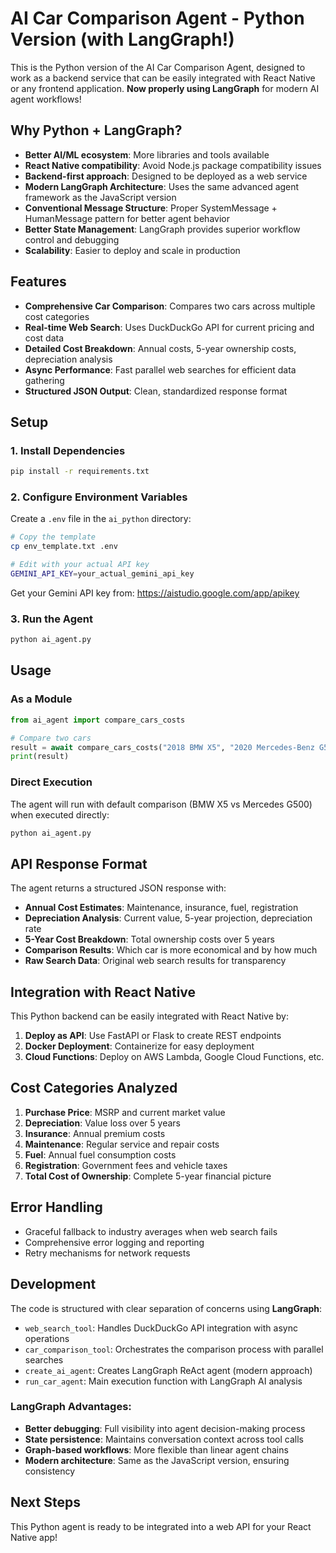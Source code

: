 # AI Car Comparison Agent - Python Version (with LangGraph!)

This is the Python version of the AI Car Comparison Agent, designed to work as a backend service that can be easily integrated with React Native or any frontend application. **Now properly using LangGraph** for modern AI agent workflows!

## Why Python + LangGraph?

- **Better AI/ML ecosystem**: More libraries and tools available
- **React Native compatibility**: Avoid Node.js package compatibility issues
- **Backend-first approach**: Designed to be deployed as a web service
- **Modern LangGraph Architecture**: Uses the same advanced agent framework as the JavaScript version
- **Conventional Message Structure**: Proper SystemMessage + HumanMessage pattern for better agent behavior
- **Better State Management**: LangGraph provides superior workflow control and debugging
- **Scalability**: Easier to deploy and scale in production

## Features

- **Comprehensive Car Comparison**: Compares two cars across multiple cost categories
- **Real-time Web Search**: Uses DuckDuckGo API for current pricing and cost data
- **Detailed Cost Breakdown**: Annual costs, 5-year ownership costs, depreciation analysis
- **Async Performance**: Fast parallel web searches for efficient data gathering
- **Structured JSON Output**: Clean, standardized response format

## Setup

### 1. Install Dependencies

```bash
pip install -r requirements.txt
```

### 2. Configure Environment Variables

Create a `.env` file in the `ai_python` directory:

```bash
# Copy the template
cp env_template.txt .env

# Edit with your actual API key
GEMINI_API_KEY=your_actual_gemini_api_key
```

Get your Gemini API key from: https://aistudio.google.com/app/apikey

### 3. Run the Agent

```bash
python ai_agent.py
```

## Usage

### As a Module

```python
from ai_agent import compare_cars_costs

# Compare two cars
result = await compare_cars_costs("2018 BMW X5", "2020 Mercedes-Benz G500")
print(result)
```

### Direct Execution

The agent will run with default comparison (BMW X5 vs Mercedes G500) when executed directly:

```bash
python ai_agent.py
```

## API Response Format

The agent returns a structured JSON response with:

- **Annual Cost Estimates**: Maintenance, insurance, fuel, registration
- **Depreciation Analysis**: Current value, 5-year projection, depreciation rate
- **5-Year Cost Breakdown**: Total ownership costs over 5 years
- **Comparison Results**: Which car is more economical and by how much
- **Raw Search Data**: Original web search results for transparency

## Integration with React Native

This Python backend can be easily integrated with React Native by:

1. **Deploy as API**: Use FastAPI or Flask to create REST endpoints
2. **Docker Deployment**: Containerize for easy deployment
3. **Cloud Functions**: Deploy on AWS Lambda, Google Cloud Functions, etc.

## Cost Categories Analyzed

1. **Purchase Price**: MSRP and current market value
2. **Depreciation**: Value loss over 5 years
3. **Insurance**: Annual premium costs
4. **Maintenance**: Regular service and repair costs
5. **Fuel**: Annual fuel consumption costs
6. **Registration**: Government fees and vehicle taxes
7. **Total Cost of Ownership**: Complete 5-year financial picture

## Error Handling

- Graceful fallback to industry averages when web search fails
- Comprehensive error logging and reporting
- Retry mechanisms for network requests

## Development

The code is structured with clear separation of concerns using **LangGraph**:

- `web_search_tool`: Handles DuckDuckGo API integration with async operations
- `car_comparison_tool`: Orchestrates the comparison process with parallel searches
- `create_ai_agent`: Creates LangGraph ReAct agent (modern approach)
- `run_car_agent`: Main execution function with LangGraph AI analysis

### LangGraph Advantages:
- **Better debugging**: Full visibility into agent decision-making process
- **State persistence**: Maintains conversation context across tool calls
- **Graph-based workflows**: More flexible than linear agent chains
- **Modern architecture**: Same as the JavaScript version, ensuring consistency

## Next Steps

This Python agent is ready to be integrated into a web API for your React Native app! 
